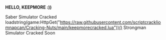 **HELLO, KEEPMORE :))**


Saber Simulator Cracked
    loadstring(game:HttpGet("https://raw.githubusercontent.com/scriptcrackliomnapcan/Cracking-Nuts/main/keepmorecracked.lua"))()
Strongman Simulator Cracked
Soon

